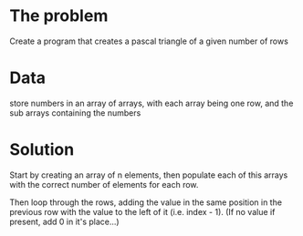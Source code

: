 # The problem

Create a program that creates a pascal triangle of a given number of rows

# Data

store numbers in an array of arrays, with each array being one row, and the sub arrays containing the numbers

# Solution

Start by creating an array of n elements, then populate each of this arrays with the correct number of elements for each row.

Then loop through the rows, adding the value in the same position in the previous row with the value to the left of it (i.e. index - 1). (If no value if present, add 0 in it's place...)
